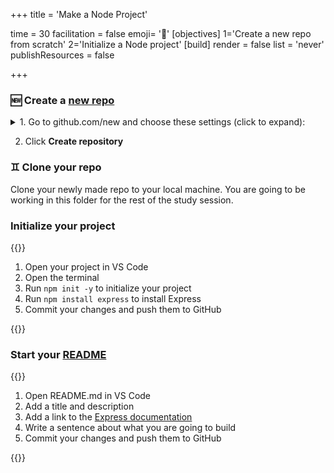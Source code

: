 +++
title = 'Make a Node Project'

time = 30
facilitation = false
emoji= '🧩'
[objectives]
    1='Create a new repo from scratch'
    2='Initialize a Node project'
[build]
  render = false
  list = 'never'
  publishResources = false

+++

### 🆕 Create a [new repo](https://github.com/new)

<details>
   <summary>1. Go to github.com/new and choose these settings (click to expand):</summary>

| Question                         | Answer                               |
| -------------------------------- | ------------------------------------ |
| Repository template              | No template                          |
| Owner                            | YOUR_GITHUB_USERNAME                 |
| Repository name                  | Express-101                          |
| Description                      | My first Express web server          |
| Visibility                       | Public                               |
| Initialize this repository with: | :white_check_mark: Add a README file |
| Add .gitignore                   | Node                                 |
| Choose a license                 | MIT License                          |

</details>

2. Click **Create repository**

### ♊ Clone your repo

Clone your newly made repo to your local machine. You are going to be working in this folder for the rest of the study session.

### Initialize your project

{{<note title="Build your project from scratch">}}

1. Open your project in VS Code
2. Open the terminal
3. Run `npm init -y` to initialize your project
4. Run `npm install express` to install Express
5. Commit your changes and push them to GitHub

{{</note>}}

### Start your [README](https://docs.github.com/en/repositories/managing-your-repositorys-settings-and-features/customizing-your-repository/about-readmes)

{{<note title="Every repo needs a readme">}}

1. Open README.md in VS Code
2. Add a title and description
3. Add a link to the [Express documentation](https://expressjs.com/)
4. Write a sentence about what you are going to build
5. Commit your changes and push them to GitHub

{{</note>}}
